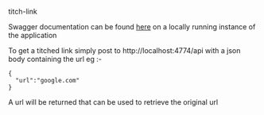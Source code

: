 titch-link

Swagger documentation can be found [here](http://localhost:4774/docs) on a locally running instance of the application

To get a titched link simply post to http://localhost:4774/api with a json body containing the url eg :-

```
{
  "url":"google.com"
}
```

A url will be returned that can be used to retrieve the original url
